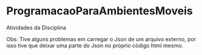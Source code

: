 # ProgramacaoParaAmbientesMoveis
Atividades da Disciplina

Obs: Tive alguns problemas em carregar o Json de um arquivo externo, por isso tive que deixar uma parte do Json no próprio código html mesmo.
